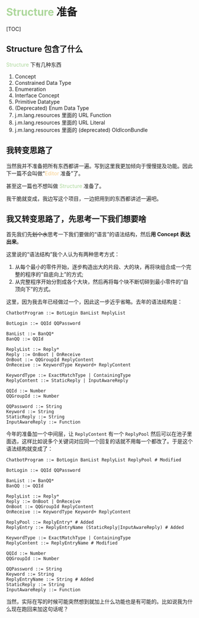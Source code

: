 # <span style="color: rgb(172, 215, 155)">Structure</span> 准备

[TOC]

## Structure 包含了什么

<span style="color: rgb(172, 215, 155)">Structure</span> 下有几种东西

1. Concept
2. Constrained Data Type
3. Enumeration
4. Interface Concept
5. Primitive Datatype
6. (Deprecated) Enum Data Type
7. j.m.lang.resources 里面的 URL Function
8. j.m.lang.resources 里面的 URL Literal
9. j.m.lang.resources 里面的 (deprecated) OldIconBundle

## 我转变思路了

当然我并不准备把所有东西都讲一遍。写到这里我更加倾向于慢慢提及功能。因此下一篇不会叫做“<span style="color: rgb(248, 207, 139)">Editor</span> 准备”了。

甚至这一篇也不想叫做 <span style="color: rgb(172, 215, 155)">Structure</span> 准备了。

我干脆就变成，我边写这个项目，一边把用到的东西都讲述一遍吧。

## 我又转变思路了，先思考一下我们想要啥

首先我们~~先划个水~~思考一下我们要做的“语言”的语法结构，然后**用 Concept 表达出来**。

这里说的“语法结构”我个人认为有两种思考方式：
1. 从每个最小的零件开始，逐步构造出大的片段、大的块，再将块组合成一个完整的程序的“自底向上”的方式;
2. 从完整程序开始分割成各个大块，然后再将每个块不断切碎到最小零件的“自顶向下”的方式。

这里，因为我去年已经做过一个，因此这一步近乎省略。去年的语法结构是：

```bnf
ChatbotProgram ::= BotLogin BanList ReplyList

BotLogin ::= QQId QQPassword

BanList ::= BanQQ*
BanQQ ::= QQId

ReplyList ::= Reply*
Reply ::= OnBoot | OnReceive
OnBoot ::= QQGroupId ReplyContent
OnReceive ::= KeywordType Keyword+ ReplyContent

KeywordType ::= ExactMatchType | ContainingType
ReplyContent ::= StaticReply | InputAwareReply

QQId ::= Number
QQGroupId ::= Number

QQPassword ::= String
Keyword ::= String
StaticReply ::= String
InputAwareReply ::= Function
```

今年的准备加一个中间层，让 `ReplyContent` 有一个 `ReplyPool` 然后可以在池子里面选，这样比如说多个关键词对应同一个回复的话就不用每一个都改了。于是这个语法结构就变成了：

```bnf
ChatbotProgram ::= BotLogin BanList ReplyList ReplyPool # Modified

BotLogin ::= QQId QQPassword

BanList ::= BanQQ*
BanQQ ::= QQId

ReplyList ::= Reply*
Reply ::= OnBoot | OnReceive
OnBoot ::= QQGroupId ReplyContent
OnReceive ::= KeywordType Keyword+ ReplyContent

ReplyPool ::= ReplyEntry* # Added
ReplyEntry ::= ReplyEntryName (StaticReply|InputAwareReply) # Added

KeywordType ::= ExactMatchType | ContainingType
ReplyContent ::= ReplyEntryName # Modified

QQId ::= Number
QQGroupId ::= Number

QQPassword ::= String
Keyword ::= String
ReplyEntryName ::= String # Added
StaticReply ::= String
InputAwareReply ::= Function
```

当然，实际在写的时候可能突然想到就加上什么功能也是有可能的。比如说我为什么现在跑回来加这句话呢？